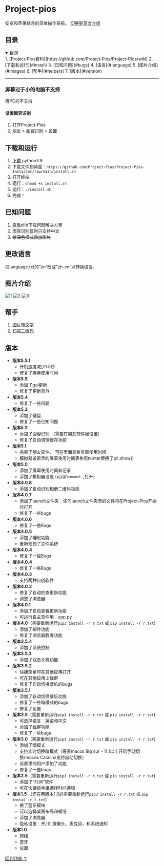 <a name="top"></a>
# Project-pios
安卓和苹果结合的简单操作系统。 [切换到英文介绍](https://github.com/Project-Pios/Project-Pios/blob/main/English_readme.md)

## 目录
<details open="open">
    <summary>目录</summary>
      1. [Project-Pios百科](https://github.com/Project-Pios/Project-Pios/wiki)
      2. [下载和运行](#install)
      3. [已知问题](#bugs)
      4. [语言](#language)
      5. [图片介绍](#images)
      6. [帮手](#helpers)
      7. [版本](#version)
   </summary>
</details>

***

### 屏幕过于小的电脑不支持
用PC的不支持

#### 设置面容识别
1. 打开Project-Pios
2. 朋友 > 面容识别 > 设置

<a name="install"></a>
## 下载和运行
1. [下载](https://www.python.org/ftp/python/3.9.1/python-3.9.1-macosx10.9.pkg) python3.9
4. 下载文件到桌面：`https://github.com/Project-Pios/Project-Pios-Installer/raw/main/install.sh`
5. 打开终端
6. 运行：`chmod +x install.sh`
7. 运行：`./install.sh`
8. 完成！

<a name="bugs"></a>
## 已知问题
1. [查看](https://github.com/Project-Pios/Project-Pios/blob/main/dlib_error_solution.md)dlib下载问题解决方案
2. 面容识别暂时只支持中文
3. ~~给深色模式添加图片~~

<a name="language"></a>
## 更改语言
把language.txt的“en“改成”zh-cn“以转换语言。

<a name="images"></a>
## 图片介绍
![1](https://i.ibb.co/gPq0pNW/Screen-Shot-2021-01-23-at-1-10-59-PM.png)
![2](https://i.ibb.co/Lp6j161/Screen-Shot-2021-01-23-at-1-11-25-PM.png)
![3](https://i.ibb.co/FqknCvn/Screen-Shot-2021-01-23-at-1-11-36-PM.png)

<a name="helpers"></a>
## 帮手
1. [图片转文字](https://github.com/AccessRetrieved/OCR/tree/master)
2. [扫描二维码](https://github.com/AccessRetrieved/Qr-Code-Scanner)

<a name="version"></a>
## 版本
- **版本5.5.1**
   - 开机速度减少1.5秒
   - 修复了屏幕使用时间
- **版本5.5**
   - 添加了gui更新
   - 修复了更新意外
- **版本5.4**
   - 修复了一些问题
- **版本5.3**
   - 添加了键盘
   - 修复了一些已知问题
- **版本5.2**
   - 添加了面容识别 （需要在朋友软件里设置）
   - 修复了自动清理缓存功能
- **版本5.1**
   - 完善了朋友软件， 可在里面查看屏幕使用时间
   - 模拟器设置里的屏幕使用时间表格用tkinter替换了plt.show()
- **版本5.0**
   - 添加了屏幕使用时间和记录
   - 添加了模拟器设置 (可用`Command-,`打开)
- **版本4.0.8**
   - 添加了自动识别相册二维码功能
- **版本4.0.7**
   - 添加了launch文件夹：任何launch文件夹里的文件将在Project-Pios开始时打开
   - 修复了一些bugs
- **版本4.0.6**
   - 修复了一些Bugs
- **版本4.0.5**
   - 添加了睡眠功能
   - 重新规划了文件系统
- **版本4.0.4**
   - 修复了一些Bugs
- **版本4.0.4**
   - 修复了一些Bugs
- **版本4.0.3**
   - 支持两种自创软件
- **版本4.0.2**
   - 修复了自动检查更新功能
   - 调整了浏览器
- **版本4.0.1**
   - 添加了自动查看更新功能
   - 可运行自主软件用：app.py
- **版本4.0**（需要重新运行`pip3 install -r r.txt` 或 `pip install -r r.txt`)
   - 添加了邮件功能
   - 修复了浏览器截屏功能
- **版本3.5.4**
   - 添加了系统控制
- **版本3.5.3**
   - 添加了双击关机功能
- **版本3.5.2**
   - 快捷菜单可在其他应用打开
   - 可在其他应用上截屏
   - 修复了自动切换壁纸的bugs
- **版本3.5.1**
   - 添加了自动切换壁纸功能
   - 修复了一些暗模式的bugs
   - 修复了设置
- **版本3.5**（需要重新运行`pip3 install -r r.txt` 或 `pip install -r r.txt`)
   - 可选择语言：英语和中文
   - 添加了截屏功能
   - 修复了一些bugs
- **版本3.0**（需要重新运行`pip3 install -r r.txt` 或 `pip install -r r.txt`)
   - 添加了暗模式
   - 支持实时切换暗模式（需要macos Big sur - 11.1以上开启手动切换/macos Catalina支持自动切换）
   - 设置里的用户添加了功能
   - 修复了一些bugs
- **版本2.5**（需要重新运行`pip3 install -r r.txt` 或 `pip install -r r.txt`)
   - 添加了”时间“软件
   - 可在快捷菜单里选择时间选项
- **版本1.5** （还在用版本1.0的需要重新运行`pip3 install -r r.txt` 或 `pip instal -r r.txt`)
   - 换了蓝牙模块
   - 可以选择桌面布局和壁纸
   - 添加了浏览器
   - 隐私设置：开/关 摄像头，麦克风，和系统通知
- **版本1.0**
   - 网络
   - 蓝牙
   - 设置

[回到顶部 ↑](#top)
